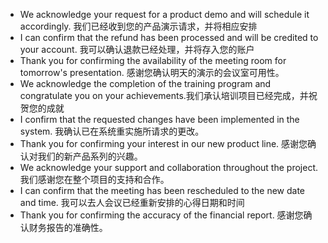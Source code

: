 * We acknowledge your request for a product demo and will schedule it accordingly. 我们已经收到您的产品演示请求，并将相应安排
* I can confirm that the refund has been processed and will be credited to your account. 我可以确认退款已经处理，并将存入您的账户
* Thank you for confirming the availability of the meeting room for tomorrow's presentation. 感谢您确认明天的演示的会议室可用性。
* We acknowledge the completion of the training program and congratulate you on your achievements.我们承认培训项目已经完成，并祝贺您的成就
* I confirm that the requested changes have been implemented in the system. 我确认已在系统重实施所请求的更改。
* Thank you for confirming your interest in our new product line. 感谢您确认对我们的新产品系列的兴趣。
* We acknowledge your support and collaboration throughout the project. 我们感谢您在整个项目的支持和合作。
* I can confirm that the meeting has been rescheduled to the new date and time. 我可以去人会议已经重新安排的心得日期和时间
* Thank you for confirming the accuracy of the financial report. 感谢您确认财务报告的准确性。
